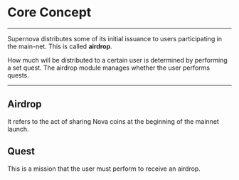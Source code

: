 # Core Concept

---

Supernova distributes some of its initial issuance to users participating in the main-net.
This is called **airdrop**.

How much will be distributed to a certain user is determined by performing a set quest. The airdrop module manages whether the user performs quests.

---

## Airdrop
It refers to the act of sharing Nova coins at the beginning of the mainnet launch.

## Quest
This is a mission that the user must perform to receive an airdrop.
